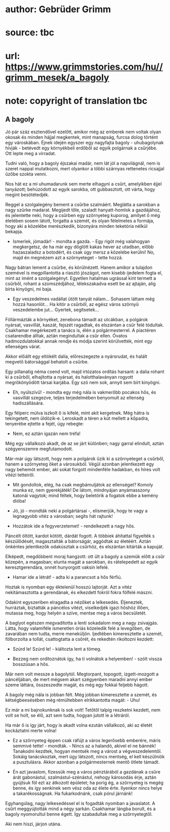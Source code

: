 # author: Gebrüder Grimm
# source: tbc
# url: https://www.grimmstories.com/hu//grimm_mesek/a_bagoly
# note: copyright of translation tbc

## A bagoly 

Jó pár száz esztendővel ezelőtt, amikor még az emberek nem voltak olyan
okosak és minden hájjal megkentek, mint manapság, furcsa dolog történt
egy városkában. Éjnek idején egyszer egy nagyfajta bagoly - uhubagolynak
hívják - betévedt egy környékbeli erdőből az egyik polgárnak a csűrjébe.
Ott lepte meg a virradat.

Tudni való, hogy a bagoly éjszakai madár, nem lát jól a napvilágnál, nem
is szeret nappal mutatkozni, mert olyankor a többi szárnyas rettenetes
ricsajjal űzőbe szokta venni.

Nos hát ez a mi uhumadarunk sem merte elhagyni a csűrt, amelyikben éjjel
tanyázott; behúzódott az egyik sarokba, ott gubbasztott, ott várta, hogy
megint besötétedjék.

Reggel a szolgalegény bement a csűrbe szalmáért. Meglátta a sarokban a
nagy szürke madarat. Megijedt tőle, szaladt hanyatt-homlok a gazdájához,
és jelentette neki, hogy a csűrben egy szörnyeteg kuporog, amilyet ő még
életében sosem látott, forgatta a szemét, és olyan félelmetes a formája,
hogy aki a közelébe merészkedik, bizonyára minden teketória nélkül
bekapja.

- Ismerlek, jómadár! - mondta a gazda. - Egy rigót még valahogyan
megkergetsz, de ha már egy döglött kakas hever az utadban, előbb
hazaszaladsz a botodért, és csak úgy mersz a közelébe kerülni! No, majd
én megnézem azt a szörnyeteget - tette hozzá.

Nagy bátran lement a csűrbe, és körülnézett. Hanem amikor a tulajdon
szemével is megpillantotta a riasztó jószágot, nem kisebb ijedelem fogta
el, mint az imént a szolgalegényt. Egyetlen hatalmas ugrással kint
termett a csűrből, rohant a szomszédjához, lélekszakadva esett be az
ajtaján, alig bírta kinyögni, mi baja.

- Egy veszedelmes vadállat ütött tanyát nálam... Sohasem láttam még
hozzá hasonlót... Ha kitör a csűrből, az egész város szörnyű
veszedelembe jut... Gyertek, segítsetek...

Föllármázták a környéket, zenebona támadt az utcákban, a polgárok
nyársat, vasvillát, kaszát, fejszét ragadtak, és elszántan a csűr felé
tódultak. Csakhamar megérkezett a tanács is, élén a polgármesterrel. A
piactéren csatarendbe álltak, aztán megindultak a csűr ellen. Óvatos
hadmozdulatokkal annak rendje és módja szerint körülvették, mint egy
ellenséges várat.

Akkor előállt egy eltökélt dalia, előreszegezte a nyársrudat, és halált
megvető bátorsággal behatolt a csűrbe.

Egy pillanatig néma csend volt, majd irtózatos ordítás harsant: a dalia
rohant ki a csűrből, elhajította a nyársat, és halotthalaványan rogyott
megrökönyödött társai karjába. Egy szó nem sok, annyit sem bírt
kinyögni.

- Eh, nyúlszívű! - mondta egy még nála is vakmerőbb pocakos hős, és
vasvillát szegezve, teljes terjedelmében benyomult az ellenség
hadiszállására.

Egy félperc múlva iszkolt ő is kifelé, mint akit kergetnek. Még hátra is
tekingetett, nem üldözik-e. Leroskadt a téren a kút mellett a kőpadra,
tenyerébe ejtette a fejét, úgy rebegte:

- Nem, ez aztán igazán nem tréfa!

Még egy vállalkozó akadt, de az se járt különben; nagy garral elindult,
aztán szégyenszemre megfutamodott.

Már-már úgy látszott, hogy nem a polgárok űzik ki a szörnyeteget a
csűrből, hanem a szörnyeteg őket a városukból. Végül azonban
jelentkezett egy nagy behemót ember, aki sokat forgott mindenféle
hadakban, és híres volt vitézi tetteiről.

- Mit gondoltok, elég, ha csak megbámuljátok az ellenséget? Komoly
munka ez, nem gyerekjáték! De látom, mindnyájan anyámasszony katonái
vagytok; mind féltek, hogy beletörik a fogatok ebbe a kemény dióba!

- Jó, jó - mondták neki a polgártársai -, elismerjük, hogy te vagy a
legnagyobb vitéz a városban; segíts hát rajtunk!

- Hozzátok ide a fegyverzetemet! - rendelkezett a nagy hős.

Páncélt öltött, kardot kötött, dárdát fogott. A többiek áhítattal
figyelték s készülődését, magasztalták a bátorságár, aggódtak az
életéért. Aztán önkéntes jelentkezők odakúsztak a csűrhöz, és elszántan
kitárták a kapuját.

Elképedt, megdöbbent moraj hangzott: ott ült a bagoly a szemük előtt a
csűr közepén, a magasban; elunta magát a sarokban, és rátelepedett az
egyik keresztgerendára, onnét hunyorgott vaksin lefelé.

- Hamar ide a létrát! - adta ki a parancsot a hős férfiú.

Hoztak is nyomban egy éktelenül hosszú lajtorját. Azt a vitéz
nekitámasztotta a gerendának, és elkezdett fokról fokra fölfelé mászni.

Odakint egyszeriben elragadta a nézőket a lelkesedés. Éljeneztek,
hurráztak, biztatták a páncélos vitézt, viselkedjék igazi hőshöz illően,
mutassa meg, hogy helyén a szíve, mentse meg a város becsületét.

A baglyot egészen megvadította a lenti sokadalom meg a nagy zsivajgás.
Látta, hogy valamiféle ismeretlen óriás közeledik felé a levegőben, de
zavarában nem tudta, merre meneküljön. Ijedtében kimeresztette a szemét,
fölborzolta a tollát, csattogtatta a csőrét, és rekedtén rikoltozni
kezdett:

- Szúrd le! Szúrd le! - kiáltozta lent a tömeg.

- Bezzeg nem ordítoznátok így, ha ti volnátok a helyemben! - szólt
vissza bosszúsan a hős.

Már nem volt messze a bagolytól. Megtorpant, topogott, izgett-mozgott a
páncéljában, de mert mégsem akart szégyenben maradni annyi ember szeme
láttára, összeszedte magát, és még egy fokkal feljebb hágott.

A bagoly még nála is jobban félt. Még jobban kimeresztette a szemét, és
kétségbeesésében még rémültebben elrikkantotta magát: - Uhu!

Ez már a mi bajnokunknak is sok volt! Tetőtől talpig reszketni kezdett,
nem volt se holt, se élő, azt sem tudta, hogyan jutott le a létráról.

Ha már ő is így járt, hogy is akadt volna ezután vállalkozó, aki az
életét kockáztatni merte volna!

- Ez a szörnyeteg éppen csak ráfújt a város legerősebb emberére, máris
semmivé tette! - mondták. - Nincs az a halandó, akivel el ne bánnék!
Tanakodni kezdtek, hogyan mentsék meg a várost a végveszedelemtől.
Sokáig tanácskoztak, mert úgy látszott, nincs mentség, el kell
készülniök a pusztulásra. Akkor azonban a polgármesternek mentő ötlete
támadt.

- Én azt javaslom, fizessük meg a város pénztárából a gazdának a csűre
árát gabonástul, szalmástul-szénástul, nehogy károsodás érje, aztán
gyújtsuk föl ezt az átkozott épületet; ha porig ég, a szörnyeteg is
megég benne, és így senkinek sem vész oda az élete érte. Ilyenkor nincs
helye a takarékosságnak. Ha fukarkodnánk, csak pórul járnánk!

Egyhangúlag, nagy lelkesedéssel el is fogadták nyomban a javaslatot. A
csűrt meggyújtották mind a négy sarkán. Csakhamar lángba borult, és a
bagoly nyomorultul benne égett. Így szabadultak meg a szörnyetegtől.

Aki nem hiszi, járjon utána.
